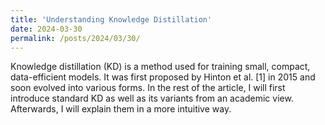 ```yaml
---
title: 'Understanding Knowledge Distillation'
date: 2024-03-30
permalink: /posts/2024/03/30/
---
```

Knowledge distillation (KD) is a method used for training small, compact, data-efficient models. It was first proposed by Hinton et al. [1] in 2015 and soon evolved into various forms. In the rest of the article, I will first introduce standard KD as well as its variants from an academic view. Afterwards, I will explain them in a more intuitive way.
